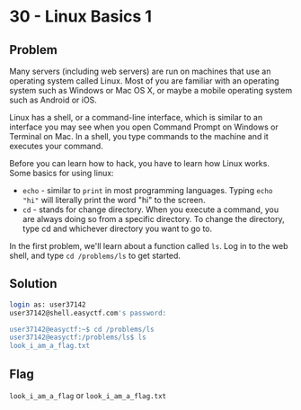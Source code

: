 # 30 - Linux Basics 1

## Problem

Many servers (including web servers) are run on machines that use an operating system called Linux. Most of you are familiar with an operating system such as Windows or Mac OS X, or maybe a mobile operating system such as Android or iOS.

Linux has a shell, or a command-line interface, which is similar to an interface you may see when you open Command Prompt on Windows or Terminal on Mac. In a shell, you type commands to the machine and it executes your command.

Before you can learn how to hack, you have to learn how Linux works. Some basics for using linux:

- `echo` - similar to `print` in most programming languages. Typing `echo "hi"` will literally print the word "hi" to the screen.
- `cd` - stands for change directory. When you execute a command, you are always doing so from a specific directory. To change the directory, type cd and whichever directory you want to go to.

In the first problem, we'll learn about a function called `ls`. Log in to the web shell, and type `cd /problems/ls` to get started.

## Solution

```bash
login as: user37142
user37142@shell.easyctf.com's password:

user37142@easyctf:~$ cd /problems/ls
user37142@easyctf:/problems/ls$ ls
look_i_am_a_flag.txt
```

## Flag

`look_i_am_a_flag` or `look_i_am_a_flag.txt`
